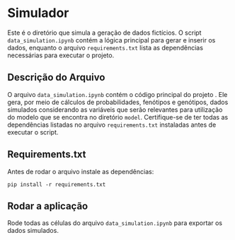 # Simulador

Este é o diretório que simula a geração de dados fictícios. O script `data_simulation.ipynb` contém a lógica principal para gerar e inserir os dados, enquanto o arquivo `requirements.txt` lista as dependências necessárias para executar o projeto.

## Descrição do Arquivo

O arquivo `data_simulation.ipynb` contém o código principal do projeto . Ele gera, por meio de cálculos de probabilidades, fenótipos e genótipos, dados simulados considerando as variáveis que serão relevantes para utilização do modelo que se encontra no diretório `model`.
Certifique-se de ter todas as dependências listadas no arquivo `requirements.txt` instaladas antes de executar o script.

## Requirements.txt

Antes de rodar o arquivo instale as dependências:

```
pip install -r requirements.txt
```

## Rodar a aplicação

Rode todas as células do arquivo `data_simulation.ipynb` para exportar os dados simulados.

